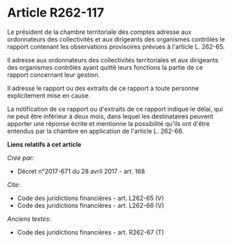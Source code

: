 # Article R262-117

Le président de la chambre territoriale des comptes adresse aux ordonnateurs des collectivités et aux dirigeants des
organismes contrôlés le rapport contenant les observations provisoires prévues à l'article L. 262-65. 

Il adresse aux ordonnateurs des collectivités territoriales et aux dirigeants des organismes contrôlés ayant quitté leurs
fonctions la partie de ce rapport concernant leur gestion. 

Il adresse le rapport ou des extraits de ce rapport à toute personne explicitement mise en cause. 

La notification de ce rapport ou d'extraits de ce rapport indique le délai, qui ne peut être inférieur à deux mois, dans
lequel les destinataires peuvent apporter une réponse écrite et mentionne la possibilité qu'ils ont d'être entendus par la
chambre en application de l'article L. 262-66.

**Liens relatifs à cet article**

_Créé par_:

  - Décret n°2017-671 du 28 avril 2017 - art. 168

_Cite_:

  - Code des juridictions financières - art. L262-65 (V)
  - Code des juridictions financières - art. L262-66 (V)

_Anciens textes_:

  - Code des juridictions financières - art. R262-67 (T)
